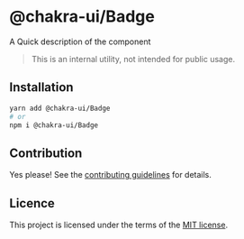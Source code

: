 # @chakra-ui/Badge

A Quick description of the component

> This is an internal utility, not intended for public usage.

## Installation

```sh
yarn add @chakra-ui/Badge
# or
npm i @chakra-ui/Badge
```

## Contribution

Yes please! See the
[contributing guidelines](https://github.com/chakra-ui/chakra-ui/blob/master/CONTRIBUTING.md)
for details.

## Licence

This project is licensed under the terms of the
[MIT license](https://github.com/chakra-ui/chakra-ui/blob/master/LICENSE).